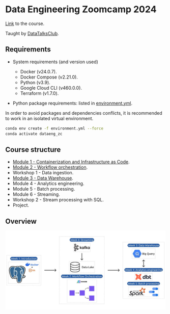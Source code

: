 # Data Engineering Zoomcamp 2024

[Link](https://github.com/DataTalksClub/data-engineering-zoomcamp) to the course.

Taught by [DataTalksClub](https://github.com/DataTalksClub).


## Requirements

* System requirements (and version used)
    + Docker (v24.0.7).
    + Docker Compose (v2.21.0).
    + Python (v3.9).
    + Google Cloud CLI (v460.0.0).
    + Terraform (v1.7.0).

* Python package requirements: listed in [environment.yml](./environment.yml).

In order to avoid packages and dependencies conflicts, it is recommended to work in an isolated virtual environment.

```bash
conda env create -f environment.yml --force
conda activate dataeng_zc
```


## Course structure

* [Module 1 - Containerization and Infrastructure as Code](./01_containerization_and_iac/).
* [Module 2 - Workflow orchestration](./02_workflow_orchestration/).
* Workshop 1 - Data ingestion.
* [Module 3 - Data Warehouse](./03_data_warehouse/).
* Module 4 - Analytics engineering.
* Module 5 - Batch processing.
* Module 6 - Streaming.
* Workshop 2 - Stream processing with SQL.
* Project.



## Overview

<img src="./images/overview_diagram.jpeg" alt="overview diagram">
